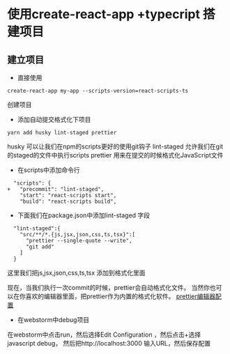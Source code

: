 # 使用create-react-app +typecript 搭建项目

## 建立项目

- 直接使用 
```chef
create-react-app my-app --scripts-version=react-scripts-ts
```
创建项目

- 添加自动提交格式化下项目
```chef
yarn add husky lint-staged prettier
```
husky 可以让我们在npm的scripts更好的使用git钩子
lint-staged 允许我们在git的staged的文件中执行scripts
prettier 用来在提交的时候格式化JavaScript文件

- 在scripts中添加命令行
``` js{2}
  "scripts": {
+   "precommit": "lint-staged",
    "start": "react-scripts start",
    "build": "react-scripts build",
```
- 下面我们在package.json中添加lint-staged 字段
``` js{1,2,3,4}
  "lint-staged":{
    "src/**/*.{js,jsx,json,css,ts,tsx}":[
      "prettier --single-quote --write",
      "git add"
    ]
  }
```
这里我们把js,jsx,json,css,ts,tsx 添加到格式化里面

现在，当我们执行一次commit的时候，prettier会自动格式化文件。
当然你也可以在你喜欢的编辑器里面，把prettier作为内置的格式化软件。
[prettier编辑器配置](https://prettier.io/docs/en/webstorm.html)

- 在webstorm中debug项目

在webstorm中点击run，然后选择Edit Configuration ，然后点击+选择javascript debug，
然后把http://localhost:3000 输入URL，然后保存配置